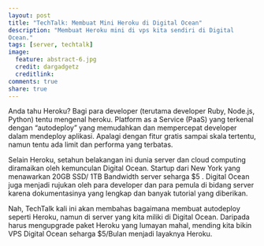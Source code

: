 ```yaml
---
layout: post
title: "TechTalk: Membuat Mini Heroku di Digital Ocean"
description: "Membuat Heroku mini di vps kita sendiri di Digital
Ocean."
tags: [server, techtalk]
image:
  feature: abstract-6.jpg
  credit: dargadgetz
  creditlink: 
comments: true
share: true
---
```


Anda tahu Heroku? Bagi para developer (terutama developer Ruby,
Node.js, Python) tentu mengenal heroku. Platform as a Service (PaaS)
yang terkenal dengan “autodeploy” yang memudahkan dan
mempercepat developer dalam mendeploy aplikasi. Apalagi dengan fitur
gratis sampai skala tertentu, namun tentu ada limit dan performa
yang terbatas.

Selain Heroku, setahun belakangan ini dunia server dan cloud computing
diramaikan oleh kemunculan Digital Ocean. Startup dari New York yang
menawarkan 20GB SSD/ 1TB Bandwidth server seharga $5 . Digital Ocean
juga menjadi rujukan oleh para developer dan para pemula di bidang
server karena dokumentasinya yang lengkap dan banyak tutorial yang
diberikan.

Nah, TechTalk kali ini akan membahas bagaimana membuat
autodeploy seperti Heroku, namun di server yang kita miliki di Digital
Ocean. Daripada harus mengupgrade paket Heroku yang lumayan mahal,
mending kita bikin VPS Digital Ocean seharga $5/Bulan menjadi layaknya
Heroku.

